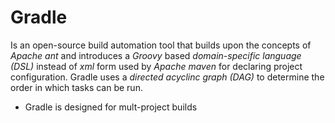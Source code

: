 # Gradle

Is an open-source build automation tool that builds upon the concepts of _Apache ant_ and introduces a _Groovy_ based _domain-specific language (DSL)_ instead of _xml_ form used by _Apache maven_ for declaring project configuration. Gradle uses a _directed acyclinc graph (DAG)_ to determine the order in which tasks can be run.

* Gradle is designed for mult-project builds


